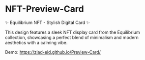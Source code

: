 # NFT-Preview-Card

✨ Equilibrium NFT - Stylish Digital Card ✨

This design features a sleek NFT display card from the Equilibrium collection, showcasing a perfect blend of minimalism and modern aesthetics with a calming vibe.

Demo:
https://ziad-eid.github.io/Preview-Card/
